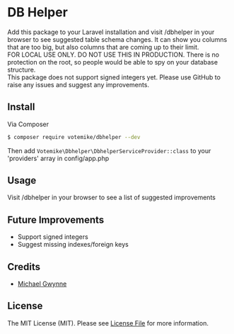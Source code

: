 # DB Helper

Add this package to your Laravel installation and visit /dbhelper in your browser to see suggested table schema changes. It can show you columns that are too big, but also columns that are coming up to their limit.  
FOR LOCAL USE ONLY. DO NOT USE THIS IN PRODUCTION. There is no protection on the root, so people would be able to spy on your database structure.  
This package does not support signed integers yet.
Please use GitHub to raise any issues and suggest any improvements.

## Install

Via Composer

``` bash
$ composer require votemike/dbhelper --dev
```

Then add `Votemike\Dbhelper\DbhelperServiceProvider::class` to your 'providers' array in config/app.php

## Usage

Visit /dbhelper in your browser to see a list of suggested improvements

## Future Improvements

* Support signed integers
* Suggest missing indexes/foreign keys

## Credits

- [Michael Gwynne](http://www.votemike.co.uk)

## License

The MIT License (MIT). Please see [License File](LICENSE.md) for more information.

[link-author]: https://github.com/votemike
